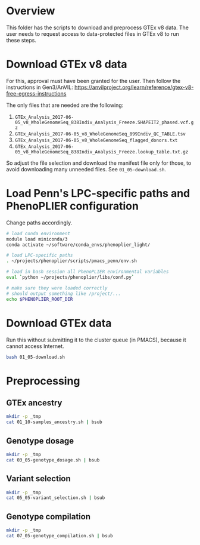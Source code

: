 # Overview

This folder has the scripts to download and preprocess GTEx v8 data.
The user needs to request access to data-protected files in GTEx v8 to run these steps.

# Download GTEx v8 data

For this, approval must have been granted for the user.
Then follow the instructions in Gen3/AnVIL: https://anvilproject.org/learn/reference/gtex-v8-free-egress-instructions

The only files that are needed are the following:
1. `GTEx_Analysis_2017-06-05_v8_WholeGenomeSeq_838Indiv_Analysis_Freeze.SHAPEIT2_phased.vcf.gz`
1. `GTEx_Analysis_2017-06-05_v8_WholeGenomeSeq_899Indiv_QC_TABLE.tsv`
1. `GTEx_Analysis_2017-06-05_v8_WholeGenomeSeq_flagged_donors.txt`
1. `GTEx_Analysis_2017-06-05_v8_WholeGenomeSeq_838Indiv_Analysis_Freeze.lookup_table.txt.gz`

So adjust the file selection and download the manifest file only for those, to avoid downloading many unneeded files.
See `01_05-download.sh`.


# Load Penn's LPC-specific paths and PhenoPLIER configuration

Change paths accordingly.

```bash
# load conda environment
module load miniconda/3
conda activate ~/software/conda_envs/phenoplier_light/

# load LPC-specific paths
. ~/projects/phenoplier/scripts/pmacs_penn/env.sh

# load in bash session all PhenoPLIER environmental variables
eval `python ~/projects/phenoplier/libs/conf.py`

# make sure they were loaded correctly
# should output something like /project/...
echo $PHENOPLIER_ROOT_DIR
```

# Download GTEx data

Run this without submitting it to the cluster queue (in PMACS), because it cannot access Internet.

```bash
bash 01_05-download.sh
```


# Preprocessing

## GTEx ancestry

```bash
mkdir -p _tmp
cat 01_10-samples_ancestry.sh | bsub
```

## Genotype dosage

```bash
mkdir -p _tmp
cat 03_05-genotype_dosage.sh | bsub
```

## Variant selection

```bash
mkdir -p _tmp
cat 05_05-variant_selection.sh | bsub
```

## Genotype compilation

```bash
mkdir -p _tmp
cat 07_05-genotype_compilation.sh | bsub
```

